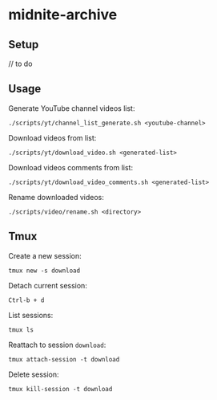 # midnite-archive

## Setup

// to do

## Usage

Generate YouTube channel videos list:
```shell
./scripts/yt/channel_list_generate.sh <youtube-channel>
```

Download videos from list:
```shell
./scripts/yt/download_video.sh <generated-list>
```

Download videos comments from list:
```shell
./scripts/yt/download_video_comments.sh <generated-list>
```

Rename downloaded videos:
```shell
./scripts/video/rename.sh <directory>
```

## Tmux

Create a new session:
```shell
tmux new -s download
```

Detach current session:
```shell
Ctrl-b + d
```

List sessions:
```shell
tmux ls
```

Reattach to session `download`:
```shell
tmux attach-session -t download
```

Delete session:
```shell
tmux kill-session -t download
```
